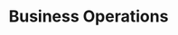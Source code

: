 ---
layout: "layouts/blog.njk"
title: "Business Operations"
des: "Discover how luxury home builders are streamlining operations, reducing costs, and improving efficiency through strategic automation and process optimization."
pagination:
  data: collections.operationsPosts
  size: 6
  alias: posts
permalink: "/blog/business-operations/{% if pagination.pageNumber > 0 %}page-{{ pagination.pageNumber + 1 }}/{% endif %}"
---